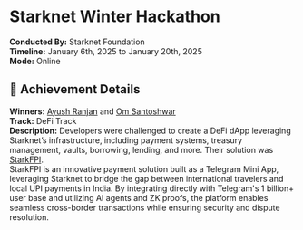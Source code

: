 # Starknet Winter Hackathon

**Conducted By:** Starknet Foundation  
**Timeline:** January 6th, 2025 to January 20th, 2025  
**Mode:** Online  

## 🏅 Achievement Details
**Winners:** [Ayush Ranjan](https://www.linkedin.com/in/ayush-ranjan-iit-ism) and [Om Santoshwar](https://www.linkedin.com/in/om-santoshwar-0964a1227)  
**Track:** DeFi Track  
**Description:** Developers were challenged to create a DeFi dApp leveraging Starknet’s infrastructure, including payment systems, treasury management, vaults, borrowing, lending, and more. Their solution was [StarkFPI](https://app.buidlbox.io/projects/starkfpi?path=projects%2Fstarkfpi).  
StarkFPI is an innovative payment solution built as a Telegram Mini App, leveraging Starknet to bridge the gap between international travelers and local UPI payments in India. By integrating directly with Telegram's 1 billion+ user base and utilizing AI agents and ZK proofs, the platform enables seamless cross-border transactions while ensuring security and dispute resolution.